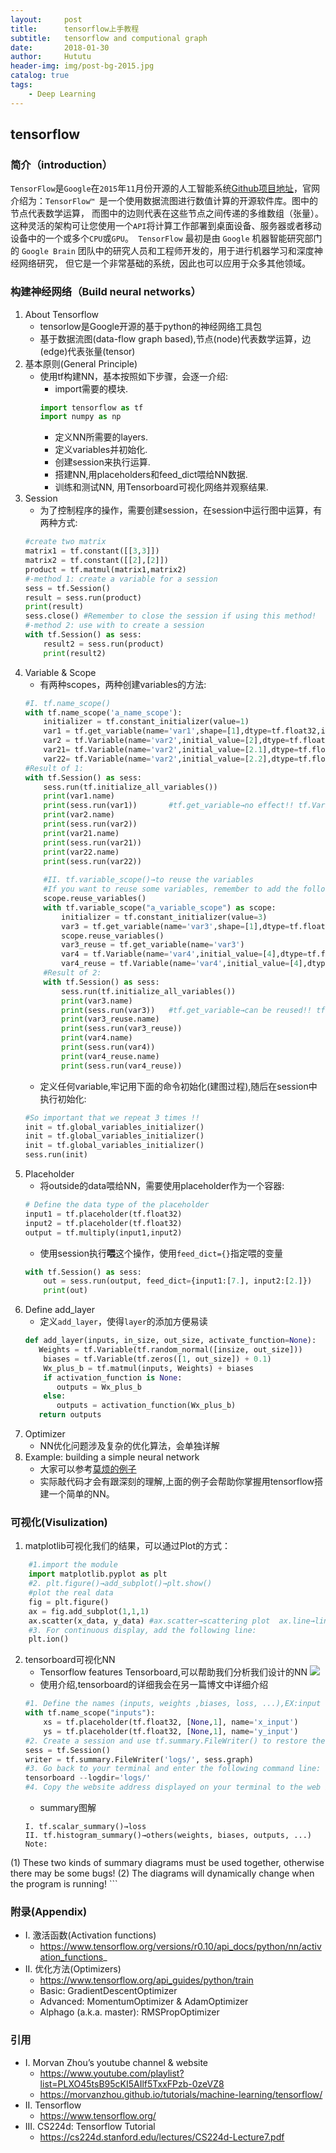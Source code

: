 ```yaml
---
layout:     post
title:      tensorflow上手教程
subtitle:   tensorflow and computional graph
date:       2018-01-30
author:     Hututu
header-img: img/post-bg-2015.jpg
catalog: true
tags:
    - Deep Learning
---
```

## tensorflow

### 简介（introduction）
`TensorFlow`是`Google`在`2015`年`11`月份开源的人工智能系统[Github项目地址](https://github.com/tensorflow/tensorflow)，官网介绍为：`TensorFlow™ `是一个使用数据流图进行数值计算的开源软件库。图中的节点代表数学运算， 而图中的边则代表在这些节点之间传递的多维数组（张量）。这种灵活的架构可让您使用一个`API`将计算工作部署到桌面设备、服务器或者移动设备中的一个或多个`CPU`或`GPU`。` TensorFlow` 最初是由 `Google` 机器智能研究部门的 `Google Brain` 团队中的研究人员和工程师开发的，用于进行机器学习和深度神经网络研究， 但它是一个非常基础的系统，因此也可以应用于众多其他领域。

### 构建神经网络（Build neural networks）
1. About Tensorflow
	- tensorlow是Google开源的基于python的神经网络工具包
	- 基于数据流图(data-flow graph based),节点(node)代表数学运算，边(edge)代表张量(tensor)
2. 基本原则(General Principle)
	- 使用tf构建NN，基本按照如下步骤，会逐一介绍:
        - import需要的模块.
		```python
        import tensorflow as tf
        import numpy as np
        ```
		- 定义NN所需要的layers.
		- 定义variables并初始化.
		- 创建session来执行运算.
		- 搭建NN,用placeholders和feed_dict喂给NN数据.
		- 训练和测试NN, 用Tensorboard可视化网络并观察结果.
2. Session
	- 为了控制程序的操作，需要创建session，在session中运行图中运算，有两种方式:
	```python
    #create two matrix
    matrix1 = tf.constant([[3,3]])
	matrix2 = tf.constant([[2],[2]])
	product = tf.matmul(matrix1,matrix2)
    #-method 1: create a variable for a session
    sess = tf.Session()
    result = sess.run(product)
    print(result)
    sess.close() #Remember to close the session if using this method!
    #-method 2: use with to create a session
    with tf.Session() as sess:
    	result2 = sess.run(product)
        print(result2)
    ```
3. Variable & Scope
	- 有两种scopes，两种创建variables的方法:
	```python
    #I. tf.name_scope()
    with tf.name_scope('a_name_scope'):
    	initializer = tf.constant_initializer(value=1)
        var1 = tf.get_variable(name='var1',shape=[1],dtype=tf.float32,initializer=initializer)
        var2 = tf.Variable(name='var2',initial_value=[2],dtype=tf.float32)
        var21= tf.Variable(name='var2',initial_value=[2.1],dtype=tf.float32)
        var22= tf.Variable(name='var2',initial_value=[2.2],dtype=tf.float32)
    #Result of 1:
    with tf.Session() as sess:
    	sess.run(tf.initialize_all_variables())
        print(var1.name)
        print(sess.run(var1))		#tf.get_variable→no effect!! tf.Variable→names will change!!
        print(var2.name)
        print(sess.run(var2))
        print(var21.name)
        print(sess.run(var21))
        print(var22.name)
        print(sess.run(var22))
        
        #II. tf.variable_scope()→to reuse the variables
        #If you want to reuse some variables, remember to add the following line:
        scope.reuse_variables()
        with tf.variable_scope("a_variable_scope") as scope:
        	initializer = tf.constant_initializer(value=3)
            var3 = tf.get_variable(name='var3',shape=[1],dtype=tf.float32,initializer=initializer)
            scope.reuse_variables()
            var3_reuse = tf.get_variable(name='var3')
            var4 = tf.Variable(name='var4',initial_value=[4],dtype=tf.float32)
            var4_reuse = tf.Variable(name='var4',initial_value=[4],dtype=tf.float32)
        #Result of 2:
        with tf.Session() as sess:
            sess.run(tf.initialize_all_variables())
            print(var3.name)
            print(sess.run(var3))	#tf.get_variable→can be reused!! tf.Variable→names will change!!
            print(var3_reuse.name)
            print(sess.run(var3_reuse))
            print(var4.name)
            print(sess.run(var4))
            print(var4_reuse.name)
            print(sess.run(var4_reuse))
    ```
    - 定义任何variable,牢记用下面的命令初始化(建图过程),随后在session中执行初始化:
    ```python
    #So important that we repeat 3 times !!
    init = tf.global_variables_initializer()
	init = tf.global_variables_initializer()
	init = tf.global_variables_initializer()
    sess.run(init)
    ```
4. Placeholder
	- 将outside的data喂给NN，需要使用placeholder作为一个容器:
	```python
    # Define the data type of the placeholder
    input1 = tf.placeholder(tf.float32)
    input2 = tf.placeholder(tf.float32)
    output = tf.multiply(input1,input2)
    ```
    - 使用session执行**喂**这个操作，使用`feed_dict={}`指定喂的变量
    ```python
    with tf.Session() as sess:
    	out = sess.run(output, feed_dict={input1:[7.], input2:[2.]})
        print(out)
    ```
6. Define add_layer
	 - 定义`add_layer`，使得`layer`的添加方便易读
	 ```python
     def add_layer(inputs, in_size, out_size, activate_function=None):
     	Weights = tf.Variable(tf.random_normal([insize, out_size]))
         biases = tf.Variable(tf.zeros([1, out_size]) + 0.1)
         Wx_plus_b = tf.matmul(inputs, Weights) + biases
         if activation_function is None:
        	outputs = Wx_plus_b
         else:
        	outputs = activation_function(Wx_plus_b)
        return outputs
     ```
7. Optimizer
	- NN优化问题涉及复杂的优化算法，会单独详解
8. Example: building a simple neural network
	- 大家可以参考[莫烦的例子](https://github.com/MorvanZhou/tutorials/tree/master/tensorflowTUT/tf11_build_network)
	- 实际敲代码才会有跟深刻的理解,上面的例子会帮助你掌握用tensorflow搭建一个简单的NN。

### 可视化(Visulization)
1. matplotlib可视化我们的结果，可以通过Plot的方式：
```python
	#1.import the module
    import matplotlib.pyplot as plt
    #2. plt.figure()→add_subplot()→plt.show()
    #plot the real data
    fig = plt.figure()
    ax = fig.add_subplot(1,1,1)
    ax.scatter(x_data, y_data) #ax.scatter→scattering plot  ax.line→line
    #3. For continuous display, add the following line:
    plt.ion()
```
2. tensorboard可视化NN
	- Tensorflow features Tensorboard,可以帮助我们分析我们设计的NN
![](http://ww1.sinaimg.cn/large/8833244fly1fnyllh3890j20kq0b3q3n.jpg)
	- 使用介绍,tensorboard的详细我会在另一篇博文中详细介绍
	```python
    #1. Define the names (inputs, weights ,biases, loss, ...),EX:input
    with tf.name_scope("inputs"):
    	xs = tf.placeholder(tf.float32, [None,1], name='x_input')
        ys = tf.placeholder(tf.float32, [None,1], name='y_input')
   #2. Create a session and use tf.summary.FileWriter() to restore the graph
    sess = tf.Session()
    writer = tf.summary.FileWriter('logs/', sess.graph)
    #3. Go back to your terminal and enter the following command line:
    tensorboard --logdir='logs/'
    #4. Copy the website address displayed on your terminal to the web browser and you can see the Tensorboard!
    ```
    - summary图解
    ```
    I. tf.scalar_summary()→loss
	II. tf.histogram_summary()→others(weights, biases, outputs, ...)
    Note: 
(1) These two kinds of summary diagrams must be used together, otherwise there may be some bugs!
(2) The diagrams will dynamically change when the program is running!
    ```

### 附录(Appendix)

- I. 激活函数(Activation functions)
	- https://www.tensorflow.org/versions/r0.10/api_docs/python/nn/activation_functions_
- II. 优化方法(Optimizers)
	-	https://www.tensorflow.org/api_guides/python/train
	-	Basic: GradientDescentOptimizer
	-	Advanced: MomentumOptimizer & AdamOptimizer
	- Alphago (a.k.a. master): RMSPropOptimizer
	 





### 引用
 - I. Morvan Zhou’s youtube channel & website
	- https://www.youtube.com/playlist?list=PLXO45tsB95cKI5AIlf5TxxFPzb-0zeVZ8
	- https://morvanzhou.github.io/tutorials/machine-learning/tensorflow/
- II. Tensorflow
	- https://www.tensorflow.org/
- III. CS224d: Tensorflow Tutorial
	- https://cs224d.stanford.edu/lectures/CS224d-Lecture7.pdf

